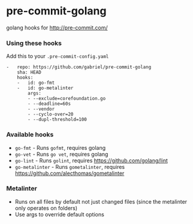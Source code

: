pre-commit-golang
=================

golang hooks for http://pre-commit.com/

### Using these hooks

Add this to your `.pre-commit-config.yaml`

    -   repo: https://github.com/gabriel/pre-commit-golang
        sha: HEAD
        hooks:
        -   id: go-fmt
        -   id: go-metalinter
            args:
            - --exclude=corefoundation.go
            - --deadline=60s
            - --vendor
            - --cyclo-over=20
            - --dupl-threshold=100


### Available hooks

- `go-fmt` - Runs `gofmt`, requires golang
- `go-vet` - Runs `go vet`, requires golang
- `go-lint` - Runs `golint`, requires https://github.com/golang/lint
- `go-metalinter` - Runs `gometalinter`, requires https://github.com/alecthomas/gometalinter

### Metalinter

- Runs on all files by default not just changed files (since the metalinter only operates on folders)
- Use args to override default options
